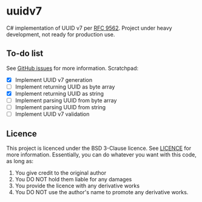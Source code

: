 # uuidv7

C# implementation of UUID v7 per [RFC 9562](https://www.rfc-editor.org/rfc/rfc9562#name-uuid-version-7). Project under heavy development, not ready for production use.

## To-do list

See [GitHub issues](https://github.com/arielcostas/uuidv7/issues) for more information. Scratchpad:

- [X] Implement UUID v7 generation
- [ ] Implement returning UUID as byte array
- [X] Implement returning UUID as string
- [ ] Implement parsing UUID from byte array
- [ ] Implement parsing UUID from string
- [ ] Implement UUID v7 validation

## Licence

This project is licenced under the BSD 3-Clause licence. See [LICENCE](LICENCE) for more information. Essentially, you can do whatever you want with this code, as long as:

1. You give credit to the original author
1. You DO NOT hold them liable for any damages
1. You provide the licence with any derivative works
1. You DO NOT use the author's name to promote any derivative works.